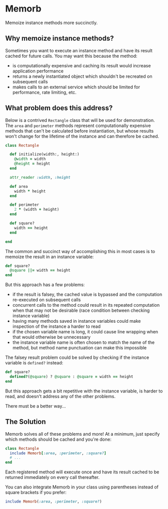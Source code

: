 # Memorb

Memoize instance methods more succinctly.

## Why memoize instance methods?

Sometimes you want to execute an instance method and have its result cached for future calls. You may want this because the method:

- is computationally expensive and caching its result would increase application performance
- returns a newly instantiated object which shouldn't be recreated on subsequent calls
- makes calls to an external service which should be limited for performance, rate limiting, etc.

## What problem does this address?

Below is a contrived `Rectangle` class that will be used for demonstration. The `area` and `perimeter` methods represent computationally expensive methods that can't be calculated before instantiation, but whose results won't change for the lifetime of the instance and can therefore be cached.

```ruby
class Rectangle

  def initialize(width:, height:)
    @width = width
    @height = height
  end

  attr_reader :width, :height

  def area
    width * height
  end

  def perimeter
    2 * (width + height)
  end

  def square?
    width == height
  end

end
```

The common and succinct way of accomplishing this in most cases is to memoize the result in an instance variable:

```ruby
def square?
  @square ||= width == height
end
```

But this approach has a few problems:

- if the result is falsey, the cached value is bypassed and the computation re-executed on subsequent calls
- concurrent calls to the method could result in its repeated computation when that may not be desirable (race condition between checking instance variable)
- having many methods saved in instance variables could make inspection of the instance a harder to read
- if the chosen variable name is long, it could cause line wrapping when that would otherwise be unnecessary
- the instance variable name is often chosen to match the name of the method, but method name punctuation can make this impossible

The falsey result problem could be solved by checking if the instance variable is `defined?` instead:

```ruby
def square?
  defined?(@square) ? @square : @square = width == height
end
```

But this approach gets a bit repetitive with the instance variable, is harder to read, and doesn't address any of the other problems.

There must be a better way...

## The Solution

Memorb solves all of these problems and more! At a minimum, just specify which methods should be cached and you're done:

```ruby
class Rectangle
  include Memorb[:area, :perimeter, :square?]
  # ...
end
```

Each registered method will execute once and have its result cached to be returned immediately on every call thereafter.

You can also integrate Memorb in your class using parentheses instead of square brackets if you prefer:

```ruby
include Memorb(:area, :perimeter, :square?)
```
